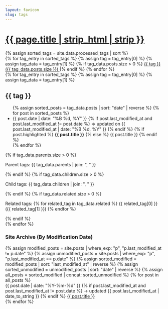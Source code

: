 ```yaml
---
layout: favicon
slug: tags
---
```

<h1 class="post-title">
  <a href="#bottom-of-page" aria-label="Go to bottom">
    {{ page.title | strip_html | strip }}
  </a>
</h1>

<div class="post-wrapper">
  <!-- Tag Overview Section -->
  <aside class="tag-overview">
    {% assign sorted_tags = site.data.processed_tags | sort %}
    <div class="tag-list">
      {% for tag_entry in sorted_tags %}
        {% assign tag = tag_entry[0] %}
        {% assign tag_data = tag_entry[1] %}
        {% if tag_data.posts.size > 0 %}
          <a href="#{{ tag | slugify }}">
            {{ tag }} ({{ tag_data.posts.size }})
          </a>
        {% endif %}
      {% endfor %}
    </div>
  </aside>

  <!-- Tag Detail Section -->
  <main>
    {% for tag_entry in sorted_tags %}
      {% assign tag = tag_entry[0] %}
      {% assign tag_data = tag_entry[1] %}
      <section id="{{ tag | slugify }}">
        <h2>{{ tag }}</h2>
        <ul>
          {% assign sorted_posts = tag_data.posts | sort: "date" | reverse %}
          {% for post in sorted_posts %}
            <li>
              <time datetime="{{ post.date | date_to_xmlschema }}">
                {{ post.date | date: "%B %d, %Y" }}
              </time>
              {% if post.last_modified_at and post.last_modified_at != post.date %}
                &rArr; updated on {{ post.last_modified_at | date: "%B %d, %Y" }}
              {% endif %}
              {% if post.highlighted %}
                <strong>{{ post.title }}</strong>
              {% else %}
                {{ post.title }}
              {% endif %}
            </li>
          {% endfor %}
        </ul>
        {% if tag_data.parents.size > 0 %}
          <p>Parent tags: {{ tag_data.parents | join: ", " }}</p>
        {% endif %}
        {% if tag_data.children.size > 0 %}
          <p>Child tags: {{ tag_data.children | join: ", " }}</p>
        {% endif %}
        {% if tag_data.related.size > 0 %}
          <p>Related tags:
            {% for related_tag in tag_data.related %}
              {{ related_tag[0] }} ({{ related_tag[1] }})
            {% endfor %}
          </p>
        {% endif %}
      </section>
    {% endfor %}
  </main>

  <!-- Chronological Archive Section -->
  <aside class="archive-timeline">
    <h3>Site Archive (By Modification Date)</h3>
    {% assign modified_posts = site.posts | where_exp: "p", "p.last_modified_at != p.date" %}
    {% assign unmodified_posts = site.posts | where_exp: "p", "p.last_modified_at == p.date" %}
    {% assign sorted_modified = modified_posts | sort: "last_modified_at" | reverse %}
    {% assign sorted_unmodified = unmodified_posts | sort: "date" | reverse %}
    {% assign all_posts = sorted_modified | concat: sorted_unmodified %}
    {% for post in all_posts %}
      <div>
        {{ post.date | date: "%Y-%m-%d" }}
        {% if post.last_modified_at and post.last_modified_at != post.date %}
          -> updated {{ post.last_modified_at | date_to_string }}
        {% endif %}
        <a href="{{ post.url }}">{{ post.title }}</a>
      </div>
    {% endfor %}
  </aside>
</div>
